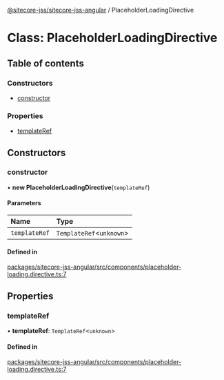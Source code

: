 [@sitecore-jss/sitecore-jss-angular](../README.md) / PlaceholderLoadingDirective

# Class: PlaceholderLoadingDirective

## Table of contents

### Constructors

- [constructor](PlaceholderLoadingDirective.md#constructor)

### Properties

- [templateRef](PlaceholderLoadingDirective.md#templateref)

## Constructors

### constructor

• **new PlaceholderLoadingDirective**(`templateRef`)

#### Parameters

| Name | Type |
| :------ | :------ |
| `templateRef` | `TemplateRef`\<`unknown`\> |

#### Defined in

[packages/sitecore-jss-angular/src/components/placeholder-loading.directive.ts:7](https://github.com/Sitecore/jss/blob/5b411c1f2/packages/sitecore-jss-angular/src/components/placeholder-loading.directive.ts#L7)

## Properties

### templateRef

• **templateRef**: `TemplateRef`\<`unknown`\>

#### Defined in

[packages/sitecore-jss-angular/src/components/placeholder-loading.directive.ts:7](https://github.com/Sitecore/jss/blob/5b411c1f2/packages/sitecore-jss-angular/src/components/placeholder-loading.directive.ts#L7)
